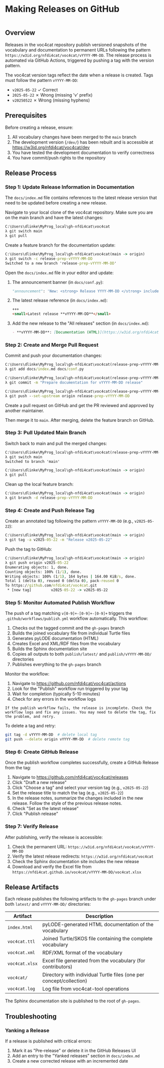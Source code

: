 # Making Releases on GitHub

```{note} This guide is only relevant for maintainers with commit rights.
```

## Overview

Releases in the voc4cat repository publish versioned snapshots of the vocabulary and documentation to permanent URLs following the pattern `https://w3id.org/nfdi4cat/voc4cat/vYYYY-MM-DD`. The release process is automated via GitHub Actions, triggered by pushing a tag with the version pattern.

The voc4cat version tags reflect the date when a release is created.
Tags must follow the pattern `vYYYY-MM-DD`:

- `v2025-05-22` ✓ Correct
- `2025-05-22` ✗ Wrong (missing 'v' prefix)
- `v20250522` ✗ Wrong (missing hyphens)

## Prerequisites

Before creating a release, ensure:

1. All vocabulary changes have been merged to the `main` branch
2. The development version (`/dev/`) has been rebuilt and is accessible at <https://w3id.org/nfdi4cat/voc4cat/dev>
3. You have tested the development documentation to verify correctness
4. You have commit/push rights to the repository

## Release Process

### Step 1: Update Release Information in Documentation

The `docs/index.md` file contains references to the latest release version that need to be updated before creating a new release.

Navigate to your local clone of the voc4cat repository. Make sure you are on the main branch and have the latest changes:

```bat
C:\Users\dlinke\MyProg_local\gh-nfdi4cat\voc4cat
λ git switch main
λ git pull
```

Create a feature branch for the documentation update:

```bat
C:\Users\dlinke\MyProg_local\gh-nfdi4cat\voc4cat(main -> origin)
λ git switch -c release-prep-vYYYY-MM-DD
Switched to a new branch 'release-prep-vYYYY-MM-DD'
```

Open the `docs/index.md` file in your editor and update:

1. The announcement banner (in `docs/conf.py`):
   ```python
   "announcement": 'New: <strong> Release YYYY-MM-DD </strong> includes ...',
   ```

2. The latest release reference (in `docs/index.md`):
   ```markdown
   +++
   <small>Latest release **vYYYY-MM-DD**</small>
   ```

3. Add the new release to the "All releases" section (in `docs/index.md`):
   ```markdown
   - **vYYYY-MM-DD**: [Documentation (HTML)](https://w3id.org/nfdi4cat/voc4cat/vYYYY-MM-DD), permanent url `https://w3id.org/nfdi4cat/voc4cat/vYYYY-MM-DD`
   ```

### Step 2: Create and Merge Pull Request

Commit and push your documentation changes:

```bat
C:\Users\dlinke\MyProg_local\gh-nfdi4cat\voc4cat(release-prep-vYYYY-MM-DD)
λ git add docs/index.md docs/conf.py

C:\Users\dlinke\MyProg_local\gh-nfdi4cat\voc4cat(release-prep-vYYYY-MM-DD)
λ git commit -m "Prepare documentation for vYYYY-MM-DD release"

C:\Users\dlinke\MyProg_local\gh-nfdi4cat\voc4cat(release-prep-vYYYY-MM-DD)
λ git push --set-upstream origin release-prep-vYYYY-MM-DD
```

Create a pull request on GitHub and get the PR reviewed and approved by another maintainer.

Then merge it to `main`. After merging, delete the feature branch on GitHub.

### Step 3: Pull Updated Main Branch

Switch back to main and pull the merged changes:

```bat
C:\Users\dlinke\MyProg_local\gh-nfdi4cat\voc4cat(release-prep-vYYYY-MM-DD)
λ git switch main
Switched to branch 'main'

C:\Users\dlinke\MyProg_local\gh-nfdi4cat\voc4cat(main -> origin)
λ git pull
```

Clean up the local feature branch:

```bat
C:\Users\dlinke\MyProg_local\gh-nfdi4cat\voc4cat(main -> origin)
λ git branch -d release-prep-vYYYY-MM-DD
```

### Step 4: Create and Push Release Tag

Create an annotated tag following the pattern `vYYYY-MM-DD` (e.g., `v2025-05-22`):

```bat
C:\Users\dlinke\MyProg_local\gh-nfdi4cat\voc4cat(main -> origin)
λ git tag -a v2025-05-22 -m "Release v2025-05-22"
```

Push the tag to GitHub:

```bat
C:\Users\dlinke\MyProg_local\gh-nfdi4cat\voc4cat(main -> origin)
λ git push origin v2025-05-22
Enumerating objects: 1, done.
Counting objects: 100% (1/1), done.
Writing objects: 100% (1/1), 164 bytes | 164.00 KiB/s, done.
Total 1 (delta 0), reused 0 (delta 0), pack-reused 0
To https://github.com/nfdi4cat/voc4cat.git
 * [new tag]         v2025-05-22 -> v2025-05-22
```

### Step 5: Monitor Automated Publish Workflow

The push of a tag matching `v[0-9]+-[0-9]+-[0-9]+` triggers the `.github/workflows/publish.yml` workflow automatically. This workflow:

1. Checks out the tagged commit and the `gh-pages` branch
2. Builds the joined vocabulary file from individual Turtle files
3. Generates pyLODE documentation (HTML)
4. Creates Excel and XML/RDF files from the vocabulary
5. Builds the Sphinx documentation site
6. Copies all outputs to both `publish/latest/` and `publish/vYYYY-MM-DD/` directories
7. Publishes everything to the `gh-pages` branch

Monitor the workflow:

1. Navigate to <https://github.com/nfdi4cat/voc4cat/actions>
2. Look for the "Publish" workflow run triggered by your tag
3. Wait for completion (typically 5-10 minutes)
4. Check for any errors in the workflow logs

```{warning}
If the publish workflow fails, the release is incomplete. Check the workflow logs and fix any issues. You may need to delete the tag, fix the problem, and retry.
```

To delete a tag and retry:
```bash
git tag -d vYYYY-MM-DD  # delete local tag
git push --delete origin vYYYY-MM-DD  # delete remote tag
```

### Step 6: Create GitHub Release

Once the publish workflow completes successfully, create a GitHub Release from the tag:

1. Navigate to <https://github.com/nfdi4cat/voc4cat/releases>
2. Click "Draft a new release"
3. Click "Choose a tag" and select your version tag (e.g., `v2025-05-22`)
4. Set the release title to match the tag (e.g., `v2025-05-22`)
5. In the release notes, summarize the changes included in the new release. Follow the style of the previous release notes.
6. Check "Set as the latest release"
7. Click "Publish release"

### Step 7: Verify Release

After publishing, verify the release is accessible:

1. Check the permanent URL: `https://w3id.org/nfdi4cat/voc4cat/vYYYY-MM-DD`
2. Verify the latest release redirects: `https://w3id.org/nfdi4cat/voc4cat`
3. Check the Sphinx documentation site includes the new release
4. Download and verify the Excel file from `https://nfdi4cat.github.io/voc4cat/vYYYY-MM-DD/voc4cat.xlsx`

## Release Artifacts

Each release publishes the following artifacts to the `gh-pages` branch under both `latest/` and `vYYYY-MM-DD/` directories:

| Artifact | Description |
|----------|-------------|
| `index.html` | pyLODE-generated HTML documentation of the vocabulary |
| `voc4cat.ttl` | Joined Turtle/SKOS file containing the complete vocabulary |
| `voc4cat.xml` | RDF/XML format of the vocabulary |
| `voc4cat.xlsx` | Excel file generated from the vocabulary (for contributors) |
| `voc4cat/` | Directory with individual Turtle files (one per concept/collection) |
| `voc4cat.log` | Log file from voc4cat-tool operations |

The Sphinx documentation site is published to the root of `gh-pages`.

## Troubleshooting

### Yanking a Release

If a release is published with critical errors:

1. Mark it as "Pre-release" or delete it in the GitHub Releases UI
2. Add an entry to the "Yanked releases" section in `docs/index.md`
3. Create a new corrected release with an incremented date

